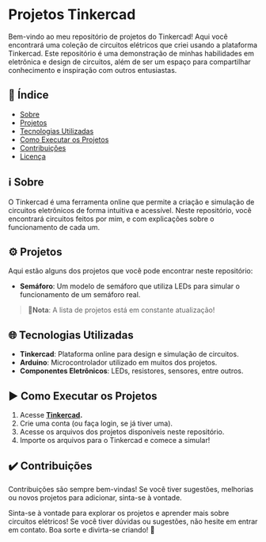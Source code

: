 # Projetos Tinkercad

Bem-vindo ao meu repositório de projetos do Tinkercad! Aqui você encontrará uma coleção de circuitos elétricos que criei usando a plataforma Tinkercad. Este repositório é uma demonstração de minhas habilidades em eletrônica e design de circuitos, além de ser um espaço para compartilhar conhecimento e inspiração com outros entusiastas.

## 📇 Índice
- [Sobre](#sobre)
- [Projetos](#projetos)
- [Tecnologias Utilizadas](#tecnologias-utilizadas)
- [Como Executar os Projetos](#como-executar-os-projetos)
- [Contribuições](#contribuições)
- [Licença](#licença)

## ℹ️ Sobre
O Tinkercad é uma ferramenta online que permite a criação e simulação de circuitos eletrônicos de forma intuitiva e acessível. Neste repositório, você encontrará circuitos feitos por mim, e com explicações sobre o funcionamento de cada um.

## ⚙️ Projetos
Aqui estão alguns dos projetos que você pode encontrar neste repositório:

- **Semáforo**: Um modelo de semáforo que utiliza LEDs para simular o funcionamento de um semáforo real.

> **📝Nota**: A lista de projetos está em constante atualização!

## 🌐 Tecnologias Utilizadas
- **Tinkercad**: Plataforma online para design e simulação de circuitos.
- **Arduino**: Microcontrolador utilizado em muitos dos projetos.
- **Componentes Eletrônicos**: LEDs, resistores, sensores, entre outros.

## ▶️ Como Executar os Projetos
1. Acesse **[Tinkercad](https://www.tinkercad.com/).**
2. Crie uma conta (ou faça login, se já tiver uma).
3. Acesse os arquivos dos projetos disponíveis neste repositório.
4. Importe os arquivos para o Tinkercad e comece a simular!

## ✔️ Contribuições
Contribuições são sempre bem-vindas! Se você tiver sugestões, melhorias ou novos projetos para adicionar, sinta-se à vontade.

Sinta-se à vontade para explorar os projetos e aprender mais sobre circuitos elétricos! Se você tiver dúvidas ou sugestões, não hesite em entrar em contato. Boa sorte e divirta-se criando! 🚀
